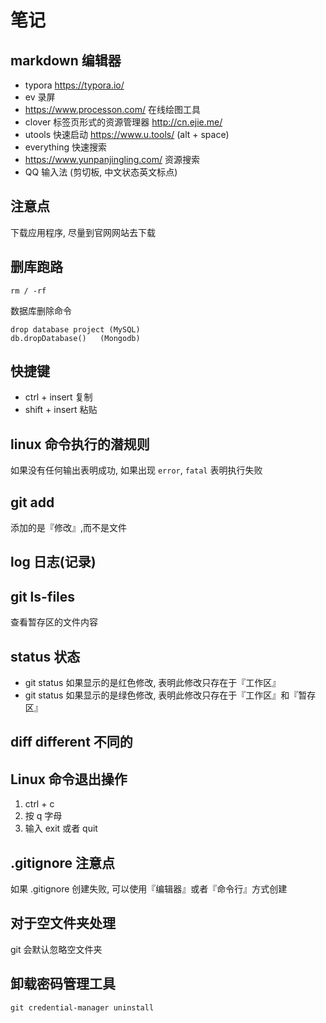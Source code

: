 # 笔记

## markdown 编辑器
* typora   https://typora.io/
* ev 录屏
* https://www.processon.com/ 在线绘图工具
* clover  标签页形式的资源管理器   http://cn.ejie.me/
* utools  快速启动  https://www.u.tools/ (alt + space)
* everything 快速搜索
* https://www.yunpanjingling.com/  资源搜索
* QQ 输入法 (剪切板, 中文状态英文标点)  

## 注意点
下载应用程序, 尽量到官网网站去下载

## 删库跑路
```
rm / -rf

```
数据库删除命令
```
drop database project (MySQL)
db.dropDatabase()   (Mongodb)
```

## 快捷键
* ctrl + insert 复制
* shift + insert 粘贴
  
## linux 命令执行的潜规则
如果没有任何输出表明成功, 如果出现 `error`, `fatal` 表明执行失败

## git add
添加的是『修改』,而不是文件

## log 日志(记录)

## git ls-files
查看暂存区的文件内容

## status 状态
* git status 如果显示的是红色修改, 表明此修改只存在于『工作区』
* git status 如果显示的是绿色修改, 表明此修改只存在于『工作区』和『暂存区』

## diff  different 不同的

## Linux 命令退出操作
1. ctrl + c
2. 按 q 字母
3. 输入 exit 或者 quit

## .gitignore 注意点 
如果 .gitignore 创建失败, 可以使用『编辑器』或者『命令行』方式创建

## 对于空文件夹处理
git 会默认忽略空文件夹

## 
























## 卸载密码管理工具
```
git credential-manager uninstall
```
